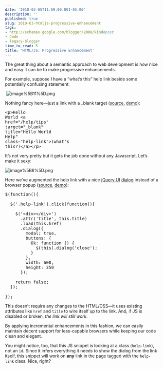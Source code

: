 ```yaml
---
date: '2010-03-05T11:59:00.001-05:00'
description: ''
published: true
slug: 2010-03-htmljs-progressive-enhancement
tags:
- http://schemas.google.com/blogger/2008/kind#post
- Code
- legacy-blogger
time_to_read: 5
title: 'HTML/JS: Progressive Enhancement'
---
```



The great thing about a semantic approach to web development is how nice and easy it can be to make progressive enhancements.

For example, suppose I have a “what’s this” help link beside some potentially confusing statement:

&#160;![image%5B11%5D.png](image%5B11%5D.png) 



Nothing fancy here—just a link with a _blank target ([source](http://jsbin.com/unuqo/3/edit), [demo](http://jsbin.com/unuqo/3)):  <pre class="csharpcode"><span class="kwrd">&lt;</span><span class="html">p</span><span class="kwrd">&gt;</span>Hello World 
  <span class="kwrd">&lt;</span><span class="html">a</span> <span class="attr">href</span><span class="kwrd">=&quot;/help/tips&quot;</span>
     <span class="attr">target</span><span class="kwrd">=&quot;_blank&quot;</span> 
     <span class="attr">title</span><span class="kwrd">=&quot;Hello World Help&quot;</span>
     <span class="attr">class</span><span class="kwrd">=&quot;help-link&quot;</span><span class="kwrd">&gt;</span>(what's this?)<span class="kwrd">&lt;/</span><span class="html">a</span><span class="kwrd">&gt;&lt;/</span><span class="html">p</span><span class="kwrd">&gt;</span></pre>


It’s not very pretty but it gets the job done without any Javascript. Let’s make it sexy:


![image%5B8%5D.png](image%5B8%5D.png) 


Here we’ve augmented the help link with a nice [jQuery UI](http://jqueryui.com/home) [dialog](http://jqueryui.com/demos/dialog/) instead of a browser popup ([source](http://jsbin.com/unuqo/4/edit), [demo](http://jsbin.com/unuqo/4)):

<pre class="csharpcode">$(<span class="kwrd">function</span>(){
  
  $(<span class="str">'.help-link'</span>).click(<span class="kwrd">function</span>(){
    
    $(<span class="str">'&lt;div&gt;&lt;/div&gt;'</span>)
      .attr(<span class="str">'title'</span>, <span class="kwrd">this</span>.title)
      .load(<span class="kwrd">this</span>.href)
      .dialog({
        modal: <span class="kwrd">true</span>,
        buttons: {
          Ok: <span class="kwrd">function</span> () {
            $(<span class="kwrd">this</span>).dialog(<span class="str">'close'</span>);
          }
        },
        width: 600,
        height: 350    
      });
    
    <span class="kwrd">return</span> <span class="kwrd">false</span>;
  });
  
});​</pre>


This doesn’t require any changes to the HTML/CSS—it uses existing attributes like <code>href</code> and <code>title</code> to wire itself up to the link. And, if JS is disabled or broken, *the link will still work*. 


By applying incremental enhancements in this fashion, we can easily maintain decent support for less-capable browsers while keeping our code clean and elegant.


You might notice, too, that this JS snippet is looking at a class (<code>help-link</code>), not an <code>id</code>. Since it infers everything it needs to show the dialog from the link itself, this snippet will work on **any** link in the page tagged with the <code>help-link</code> class. Nice, right?